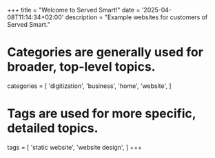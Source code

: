 +++
title = "Welcome to Served Smart!"
date = '2025-04-08T11:14:34+02:00'
description = "Example websites for customers of Served Smart."
# Categories are generally used for broader, top-level topics.
categories = [
 'digitization',
 'business',
 'home',
 'website',
]
# Tags are used for more specific, detailed topics.
tags = [
 'static website',
 'website design',
]
+++
